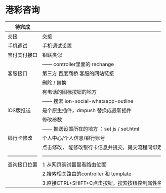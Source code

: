 # 港彩咨询 

| 待完成    |                                   | complete（0 / 1）         |
| ------ | --------------------------------- | :---------------------- |
| 交接     | 交接                                | (1/1)                   |
| 手机调试   | 手机调试设置                            | (1/1)                   |
| 宝付支付接口 | 银联类似                              | 亚娟              (0/1)   |
|        | —— controller里面的 rechange         |                         |
| 客服接口   | 第三方 百度商桥 客服的网站链接                  | 亚娟              (0/1)   |
|        | 删除 / 替换                           |                         |
|        | 有电话的图标按钮的地方                       |                         |
|        | —— 搜索 ion-social-whatsapp-outline |                         |
| iOS版推送 | 是个原生插件，dmpush 替换成最新插件             | me                (1/1) |
|        | 修改参数                              |                         |
|        | —— 推送设置所在的地方 ：set.js / set.html   |                         |
| 银行卡修改  | 个人中心/个人信息/银行账号                    | me                (1/1) |
|        | 点击修改， 能修改银行卡信息并提交，提交流程同绑定银行卡      |                         |
| —————— | —————————————————————————————     | —————————               |
| 查询接口位置 | 1.从网页调试器里看路由位置                    |                         |
|        | 2.搜索相关路由的controller 和 template    |                         |
|        | 3.直接CTRL+SHIFT+C点击按钮，搜索按钮控制属性名    |                         |



